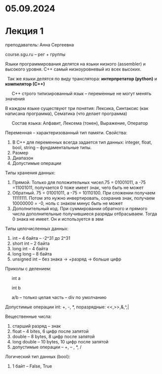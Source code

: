 ﻿# **05.09.2024**
# **Лекция 1**
преподаватель: Анна Сергеевна

course.sgu.ru – рег + группы

Языки программирования делятся на языки низкого (assembler) и высокого уровня. C++ самый низкоуровневый из всех высоких. 

` `Так же языки делятся по виду транслятора: **интерпретатор (python)** и **компилятор (С++)**

`   `С++ строго типизированный язык – переменные не могут менять значения

В каждом языке существуют три понятия: Лексика, Синтаксис (как написана программа), Сематика (что делает программа) 

`   `Состав языка: Алфавит, Лексема (токен), Выражение, Оператор

Переменная – характеризованный тип памяти. Свойства:

1) В С++ для переменных всегда задается тип данных: integer, float, bool, string – фундаментальные типы. 
1) Размер
1) Диапазон 
1) Допустимые операции 

Типы хранения данных:

1) Прямой. Только для положительных чисел.75 = 01001011, а -75 =11001011, получается 0 тоже имеет знак, чего быть не может
1) Обратный. 75 = 01001011, а -75 = 10110100. При сложении получаем 11111111. Потом это нужно инвертировать, сохранив знак, получаем 10000000 = -0, ноль с знаком минус быть не может
1) Дополнительный код. При суммировании обратного и прямого числа дополнительные получившиеся разряды отбрасываем. Тогда 0 знака не имеет. Он и используется в эвм

Типы целочисленных данных:

1) int – 4 байта – -2^31 до 2^31
1) short int – 2 байта
1) long int  – 4 байта
1) long long  – 8 байта
1) unsigned int – без знака -> +разряд -> больше цифр 

Приколы с делением: 

`   `int a

`   `int b

`   `a/b – только целая часть – div по умолчанию

Допустимые операции int: +, -, \*, поразрядные: <<,>>,&,^,|

Вещественные числа:

1) старший разряд – знак
1) float – 4 bites, 6 цифр после запятой
1) double – 8 bytes, 8 цифр после запятой
1) long double – 10 bytes, 10 цифр после запятой
1) допустимые операции – +, – , \*, /

Логический тип данных (bool):

1) 1 байт – False, True

